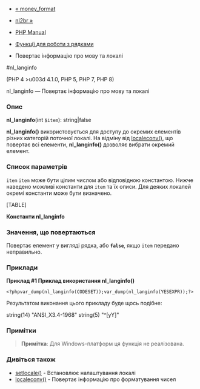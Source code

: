 - [« money_format](function.money-format.md)
- [nl2br »](function.nl2br.md)

- [PHP Manual](index.md)
- [Функції для роботи з рядками](ref.strings.md)
- Повертає інформацію про мову та локалі

#nl_langinfo

(PHP 4 \>u003d 4.1.0, PHP 5, PHP 7, PHP 8)

nl_langinfo — Повертає інформацію про мову та локалі

### Опис

**nl_langinfo**(int `$item`): string\|false

**nl_langinfo()** використовується для доступу до окремих елементів
різних категорій поточної локалі. На відміну від
[localeconv()](function.localeconv.md), що повертає всі елементи,
**nl_langinfo()** дозволяє вибрати окремий елемент.

### Список параметрів

`item`
`item` може бути цілим числом або відповідною константою. Нижче
наведено можливі константи для `item` та їх описи. Для деяких
локалей окремі константи може бути визначено.

[TABLE]

**Константи nl_langinfo**

### Значення, що повертаються

Повертає елемент у вигляді рядка, або **`false`**, якщо `item` передано
неправильно.

### Приклади

**Приклад #1 Приклад використання **nl_langinfo()****

` <?phpvar_dump(nl_langinfo(CODESET));var_dump(nl_langinfo(YESEXPR));?> `

Результатом виконання цього прикладу буде щось подібне:

string(14) "ANSI_X3.4-1968"
string(5) "^[yY]"

### Примітки

> **Примітка**: Для Windows-платформ ця функція не реалізована.

### Дивіться також

- [setlocale()](function.setlocale.md) - Встановлює налаштування
локалі
- [localeconv()](function.localeconv.md) - Повертає інформацію про
форматування чисел
